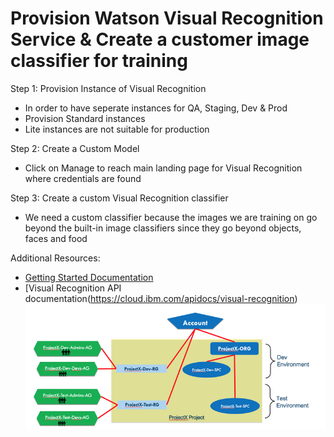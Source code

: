 # Provision Watson Visual Recognition Service & Create a customer image classifier for training


Step 1: Provision Instance of Visual Recognition
- In order to have seperate instances for QA, Staging, Dev & Prod
- Provision Standard instances
- Lite instances are not suitable for production

Step 2: Create a Custom Model
- Click on Manage to reach main landing page for Visual Recognition where credentials are found

Step 3: Create a custom Visual Recognition classifier
- We need a custom classifier because the images we are training on go beyond the built-in image classifiers since they go beyond objects, faces and food







Additional Resources:
- [Getting Started Documentation](https://cloud.ibm.com/services/watson-vision-combined/crn%3Av1%3Abluemix%3Apublic%3Awatson-vision-combined%3Aus-south%3Aa%2F7d079bae5542b868586749125bad3e5b%3A719b0d28-22c9-489c-ae7b-2bfab84a857b%3A%3A?paneId=gettingStarted&new=true)
- [Visual Recognition API documentation(https://cloud.ibm.com/apidocs/visual-recognition)
![test](https://github.com/bmguillo/IAM_Tutorial/blob/master/img/iam0.png)



